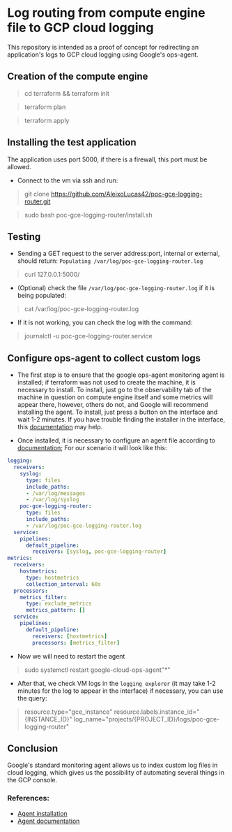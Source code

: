 # Log routing from compute engine file to GCP cloud logging
This repository is intended as a proof of concept for redirecting
an application's logs to GCP cloud logging using Google's ops-agent.

## Creation of the compute engine
> cd terraform && terraform init

> terraform plan

> terraform apply

## Installing the test application
The application uses port 5000, if there is a firewall, this port must be allowed.

- Connect to the vm via ssh and run:
> git clone https://github.com/AleixoLucas42/poc-gce-logging-router.git

> sudo bash poc-gce-logging-router/install.sh

## Testing
- Sending a GET request to the server address:port, internal or external, should return: `Populating /var/log/poc-gce-logging-router.log`
> curl 127.0.0.1:5000/
- (Optional) check the file `/var/log/poc-gce-logging-router.log` if it is being populated:
> cat /var/log/poc-gce-logging-router.log
- If it is not working, you can check the log with the command:
> journalctl -u poc-gce-logging-router.service

## Configure ops-agent to collect custom logs
- The first step is to ensure that the google ops-agent monitoring agent is installed; if terraform was not used to create the machine,
it is necessary to install. To install, just go to the observability tab of the machine in question on compute engine itself and some metrics will appear there,
however, others do not, and Google will recommend installing the agent. To install, just press a button on the interface and wait 1-2 minutes. If you have trouble finding the installer in the interface, this [documentation](https://cloud.google.com/monitoring/agent/ops-agent/install-index) may help.

- Once installed, it is necessary to configure an agent file according to [documentation](https://cloud.google.com/logging/docs/agent/ops-agent/configuration?hl=pt-br);
For our scenario it will look like this:
```yaml
logging:
  receivers:
    syslog:
      type: files
      include_paths:
      - /var/log/messages
      - /var/log/syslog
    poc-gce-logging-router:
      type: files
      include_paths:
      - /var/log/poc-gce-logging-router.log
  service:
    pipelines:
      default_pipeline:
        receivers: [syslog, poc-gce-logging-router]
metrics:
  receivers:
    hostmetrics:
      type: hostmetrics
      collection_interval: 60s
  processors:
    metrics_filter:
      type: exclude_metrics
      metrics_pattern: []
  service:
    pipelines:
      default_pipeline:
        receivers: [hostmetrics]
        processors: [metrics_filter]
```

- Now we will need to restart the agent
>  sudo systemctl restart google-cloud-ops-agent"*"

- After that, we check VM logs in the `logging explorer` (it may take 1-2 minutes for the log to appear in the interface) if necessary, you can use the query:
> resource.type="gce_instance" resource.labels.instance_id="{INSTANCE_ID}" log_name="projects/{PROJECT_ID}/logs/poc-gce-logging-router"

## Conclusion
Google's standard monitoring agent allows us to index custom log files in cloud logging, which gives us the possibility of automating several things in the GCP console.

### References:
- [Agent installation](https://cloud.google.com/monitoring/agent/ops-agent/install-index)
- [Agent documentation](https://cloud.google.com/logging/docs/agent/ops-agent/configuration?hl=pt-br#logging-receivers)
